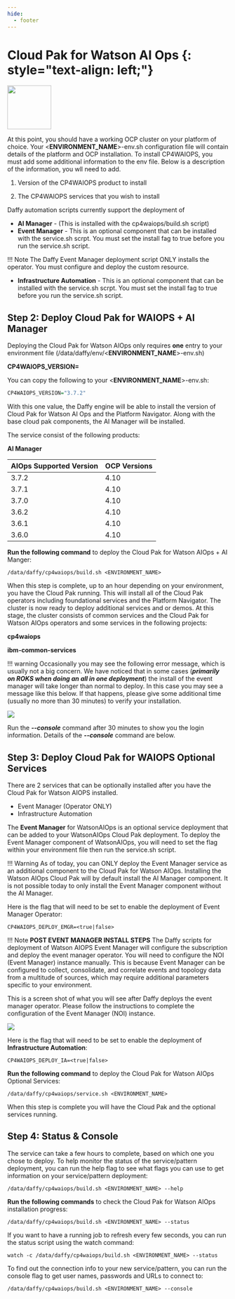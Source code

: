```yaml
---
hide:
  - footer
---
```

<script>
  document.title = "Cloud Pak - Watson AIOPS";
</script>
Cloud Pak for Watson AI Ops {: style="text-align: left;"}
===============
<img src='../images/WAIOPS.png'
       style="width:100px;height:100px;"/>

At this point, you should have a working OCP cluster on your platform of choice. Your <**ENVIRONMENT_NAME**>-env.sh configuration file will contain details of the platform and OCP installation. To install CP4WAIOPS, you must add some additional information to the env file. Below is a description of the information, you wll need to add.

1) Version of the CP4WAIOPS product to install

2) The CP4WAIOPS services that you wish to install

Daffy automation scripts currently support the deployment of

* **AI Manager** - (This is installed with the cp4waiops/build.sh script)
* **Event Manager** - This is an optional component that can be installed with the service.sh scrpt. You must set the install fag to true before you run the service.sh script.

!!! Note
      The Daffy Event Manager deployment script ONLY installs the operator. You must configure and deploy the custom resource.  

*  **Infrastructure Automation** - This is an optional component that can be installed with the service.sh scrpt. You must set the install fag to true before you run the service.sh script.

## Step 2: Deploy Cloud Pak for WAIOPS + AI Manager

Deploying the Cloud Pak for Watson AIOps only requires **one** entry to your environment file (/data/daffy/env/<**ENVIRONMENT_NAME**>-env.sh)

**CP4WAIOPS_VERSION=<version>**

You can copy the following to your <**ENVIRONMENT_NAME**>-env.sh:

```R
CP4WAIOPS_VERSION="3.7.2"
```

With this one value, the Daffy engine will be able to install the version of Cloud Pak for Watson AI Ops and the Platform Navigator. Along with the base cloud pak components, the AI Manager will be installed.

The service consist of the following products:

**AI Manager**

| AIOps Supported Version    | OCP Versions |
| :---      |    :----     |
| 3.7.2     | 4.10    |
| 3.7.1     | 4.10    |
| 3.7.0     | 4.10    |
| 3.6.2     | 4.10    |
| 3.6.1     | 4.10    |
| 3.6.0     | 4.10    |




**Run the following command** to deploy the Cloud Pak for Watson AIOps + AI Manger:

```
/data/daffy/cp4waiops/build.sh <ENVIRONMENT_NAME>
```

When this step is complete, up to an hour depending on your environment, you have the Cloud Pak running. This will install all of the Cloud Pak operators including foundational services and the Platform Navigator. The cluster is now ready to deploy additional services and or demos.  At this stage, the cluster consists  of common services and the Cloud Pak for Watson AIOps operators and some services in the following projects:

**cp4waiops**

**ibm-common-services**

!!! warning
     Occasionally you may see the following error message, which is usually not a big concern. We have noticed that in some cases (***primarily on ROKS when doing an all in one deployment***) the install of the event manager will take longer than normal to deploy. In this case you may see a message like this below. If that happens, please give some additional time (usually no more than 30 minutes) to verify your installation.

<img src='../images/evntmgr-deploy-error.png'/>

Run the ***--console*** command after 30 minutes to show you the login information. Details of the ***--console*** command are below.


## Step 3: Deploy Cloud Pak for WAIOPS Optional Services

There are 2 services that can be optionally installed after you have the Cloud Pak for Watson AIOPS installed.

* Event Manager (Operator ONLY)
* Infrastructure Automation

The **Event Manager** for WatsonAIOps is an optional service deployment that can be added to your WatsonAIOps Cloud Pak deployment. To deploy the Event Manager component of WatsonAIOps, you will need to set the flag within your environment file then run the service.sh script.  

!!! Warning
      As of today, you can ONLY deploy the Event Manager service as an additional component to the Cloud Pak for Watson AIOps. Installing the Watson AIOps Cloud Pak will by default install the AI Manager component. It is not possible today to only install the Event Manager component without the AI Manager.  

Here is the flag that will need to be set to enable the deployment of Event Manager Operator:

```
CP4WAIOPS_DEPLOY_EMGR=<true|false>
```

!!! Note
    **POST EVENT MANAGER INSTALL STEPS** The Daffy scripts for deployment of Watson AIOPS Event Manager will configure the subscription and deploy the event manager operator. You will need to configure the NOI (Event Manager) instance manually. This is because Event Manager can be configured to collect, consolidate, and correlate events and topology data from a multitude of sources, which may require additional parameters specific to your environment.  

This is a screen shot of what you will see after Daffy deploys the event manager operator. Please follow the instructions to complete the configuration of the Event Manager (NOI) instance.

<img src='../images/evntmgr_config.png'/>

Here is the flag that will need to be set to enable the deployment of **Infrastructure Automation**:

```
CP4WAIOPS_DEPLOY_IA=<true|false>
```

**Run the following command** to deploy the Cloud Pak for Watson AIOps Optional Services:

```
/data/daffy/cp4waiops/service.sh <ENVIRONMENT_NAME>
```

When this step is complete you will have the Cloud Pak and the optional services running.


## Step 4: Status & Console

The service can take a few hours to complete, based on which one you chose to deploy. To help monitor the status of the service/pattern deployment, you can run the help flag to see what flags you can use to get information on your service/pattern deployment:

```
/data/daffy/cp4waiops/build.sh <ENVIRONMENT_NAME> --help
```

**Run the following commands** to check the Cloud Pak for Watson AIOps installation progress:

```
/data/daffy/cp4waiops/build.sh <ENVIRONMENT_NAME> --status
```

If you want to have a running job to refresh every few seconds,  you can run the status script using the watch command:

```
watch -c /data/daffy/cp4waiops/build.sh <ENVIRONMENT_NAME> --status
```

To find out the connection info to your new service/pattern, you can run the console flag to get user names, passwords and URLs to connect to:

```
/data/daffy/cp4waiops/build.sh <ENVIRONMENT_NAME> --console
```
